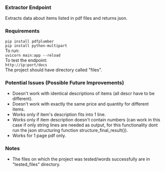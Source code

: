 ### Extractor Endpoint

Extracts data about items listed in pdf files and returns json.

### Requirements

`pip install pdfplumber`
<br>`pip install python-multipart`
<br>To run:
<br>`uvicorn main:app --reload`
<br>To test the endpoint:
<br>`http://ip:port/docs`
<br>The project should have directory called "files".

### Potential Issues (Possible Future Improvements)

- Doesn't work with identical descriptions of items (all descr have to be different).
- Doesn't work with exactly the same price and quantity for different items.
- Works only if item's description fits into 1 line.
- Works only if item description doesn't contain numbers (can work in this case if only string lines are needed as
  output, for this functionality dont run the json structuring function structure_final_result()).
- Works for 1 page pdf only.

### Notes

- The files on which the project was tested/words successfully are in "tested_files" directory.

